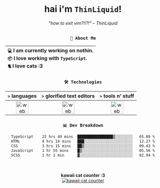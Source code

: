 <div align="center">
  
  # hai i'm `ThinLiquid`!
  ###### "how to exit vim?!!?!" – ThinLiquid
  
  ### `👤 About Me`

  | `💻`  I am currently working on **nothin**.<br/>`📦`  I love working with `TypeScript`.</br>`🐈`  I love cats :3 |
  |:---|

  
  ### `🛠️ Technologies`
  
  | `>` **languages**  | `>` **glorified text editors** | `>` **tools n' stuff** |
  |:------------------:|:------------------------------:|:----------------------:|
  | <img src="https://skillicons.dev/icons?i=ts,js,react" alt="web dev" height="40"/> | <img src="https://skillicons.dev/icons?i=vscode,neovim" alt="web dev" height="40"/> | <img src="https://skillicons.dev/icons?i=bash,git" alt="web dev" height="40"/> |
  
  ### `📊 Dev Breakdown`
  
  <!--START_SECTION:waka-->

```txt
TypeScript    22 hrs 49 mins  ████████████████▒░░░░░░░░   65.89 %
HTML          4 hrs 14 mins   ███░░░░░░░░░░░░░░░░░░░░░░   12.27 %
CSS           3 hrs 15 mins   ██▒░░░░░░░░░░░░░░░░░░░░░░   09.43 %
JavaScript    1 hr 55 mins    █▒░░░░░░░░░░░░░░░░░░░░░░░   05.56 %
SCSS          1 hr 1 min      ▓░░░░░░░░░░░░░░░░░░░░░░░░   02.94 %
```

<!--END_SECTION:waka-->
  
  <br/><br/>
  <b>kawaii cat counter :3</b><br/>
  [![kawaii cat counter](https://count.getloli.com/get/@ThinLiquid?theme=moebooru)](https://moe-counter.glitch.me)
</div>
